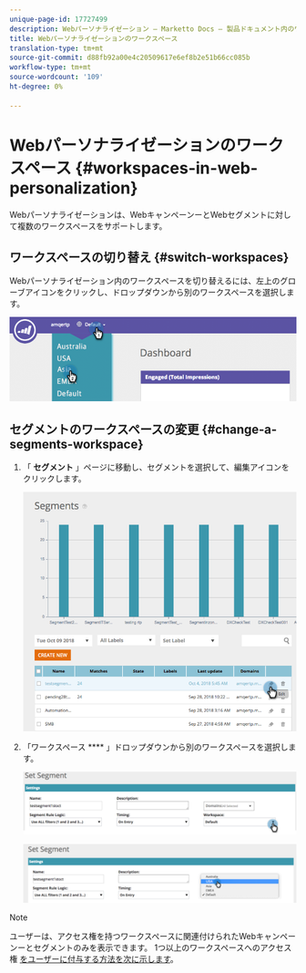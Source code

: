 ```yaml
---
unique-page-id: 17727499
description: Webパーソナライゼーション — Marketto Docs — 製品ドキュメント内のワークスペース
title: Webパーソナライゼーションのワークスペース
translation-type: tm+mt
source-git-commit: d88fb92a00e4c20509617e6ef8b2e51b66cc085b
workflow-type: tm+mt
source-wordcount: '109'
ht-degree: 0%

---
```



# Webパーソナライゼーションのワークスペース {#workspaces-in-web-personalization}

Webパーソナライゼーションは、WebキャンペーンーとWebセグメントに対して複数のワークスペースをサポートします。

## ワークスペースの切り替え {#switch-workspaces}

Webパーソナライゼーション内のワークスペースを切り替えるには、左上のグローブアイコンをクリックし、ドロップダウンから別のワークスペースを選択します。

![](assets/ss7.png)

## セグメントのワークスペースの変更 {#change-a-segments-workspace}

1. 「 **セグメント** 」ページに移動し、セグメントを選択して、編集アイコンをクリックします。

   ![](assets/ss4.png)

1. 「ワークスペース **** 」ドロップダウンから別のワークスペースを選択します。

   ![](assets/ss6.png)

   ![](assets/ss5.png)

>[!NOTE]
>
>ユーザーは、アクセス権を持つワークスペースに関連付けられたWebキャンペーンーとセグメントのみを表示できます。 1つ以上のワークスペースへのアクセス権 [をユーザーに付与する方法を次に示します](../../../product-docs/administration/workspaces-and-person-partitions/allow-user-access-to-a-workspace.md)。

